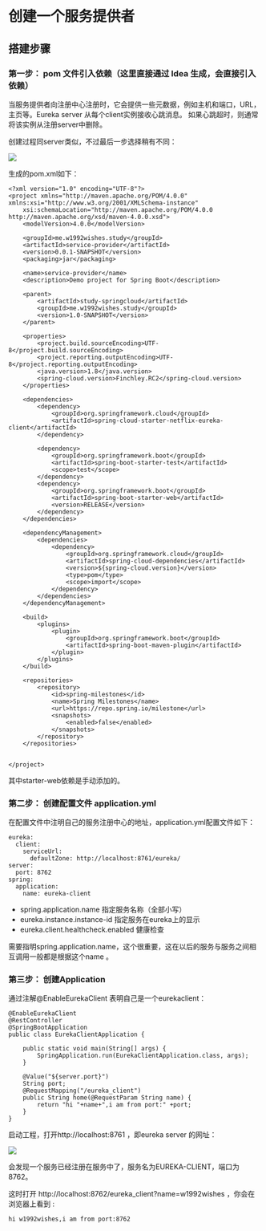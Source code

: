 # 创建一个服务提供者 

## 搭建步骤

### 第一步： pom 文件引入依赖（这里直接通过 Idea 生成，会直接引入依赖）

当服务提供者向注册中心注册时，它会提供一些元数据，例如主机和端口，URL，主页等。Eureka server 从每个client实例接收心跳消息。 如果心跳超时，则通常将该实例从注册server中删除。

创建过程同server类似，不过最后一步选择稍有不同：

![](http://p9hx3bbrj.bkt.clouddn.com/springcloud_05.jpg)

生成的pom.xml如下：

```
<?xml version="1.0" encoding="UTF-8"?>
<project xmlns="http://maven.apache.org/POM/4.0.0" xmlns:xsi="http://www.w3.org/2001/XMLSchema-instance"
	xsi:schemaLocation="http://maven.apache.org/POM/4.0.0 http://maven.apache.org/xsd/maven-4.0.0.xsd">
	<modelVersion>4.0.0</modelVersion>

	<groupId>me.w1992wishes.study</groupId>
	<artifactId>service-provider</artifactId>
	<version>0.0.1-SNAPSHOT</version>
	<packaging>jar</packaging>

	<name>service-provider</name>
	<description>Demo project for Spring Boot</description>

	<parent>
		<artifactId>study-springcloud</artifactId>
		<groupId>me.w1992wishes.study</groupId>
		<version>1.0-SNAPSHOT</version>
	</parent>

	<properties>
		<project.build.sourceEncoding>UTF-8</project.build.sourceEncoding>
		<project.reporting.outputEncoding>UTF-8</project.reporting.outputEncoding>
		<java.version>1.8</java.version>
		<spring-cloud.version>Finchley.RC2</spring-cloud.version>
	</properties>

	<dependencies>
		<dependency>
			<groupId>org.springframework.cloud</groupId>
			<artifactId>spring-cloud-starter-netflix-eureka-client</artifactId>
		</dependency>

		<dependency>
			<groupId>org.springframework.boot</groupId>
			<artifactId>spring-boot-starter-test</artifactId>
			<scope>test</scope>
		</dependency>
		<dependency>
			<groupId>org.springframework.boot</groupId>
			<artifactId>spring-boot-starter-web</artifactId>
			<version>RELEASE</version>
		</dependency>
	</dependencies>

	<dependencyManagement>
		<dependencies>
			<dependency>
				<groupId>org.springframework.cloud</groupId>
				<artifactId>spring-cloud-dependencies</artifactId>
				<version>${spring-cloud.version}</version>
				<type>pom</type>
				<scope>import</scope>
			</dependency>
		</dependencies>
	</dependencyManagement>

	<build>
		<plugins>
			<plugin>
				<groupId>org.springframework.boot</groupId>
				<artifactId>spring-boot-maven-plugin</artifactId>
			</plugin>
		</plugins>
	</build>

	<repositories>
		<repository>
			<id>spring-milestones</id>
			<name>Spring Milestones</name>
			<url>https://repo.spring.io/milestone</url>
			<snapshots>
				<enabled>false</enabled>
			</snapshots>
		</repository>
	</repositories>


</project>
```

其中starter-web依赖是手动添加的。

### 第二步： 创建配置文件 application.yml

在配置文件中注明自己的服务注册中心的地址，application.yml配置文件如下：

```
eureka:
  client:
    serviceUrl:
      defaultZone: http://localhost:8761/eureka/
server:
  port: 8762
spring:
  application:
    name: eureka-client
```

* spring.application.name 指定服务名称（全部小写）
* eureka.instance.instance-id 指定服务在eureka上的显示
* eureka.client.healthcheck.enabled 健康检查

需要指明spring.application.name，这个很重要，这在以后的服务与服务之间相互调用一般都是根据这个name 。

### 第三步： 创建Application

通过注解@EnableEurekaClient 表明自己是一个eurekaclient：

```
@EnableEurekaClient
@RestController
@SpringBootApplication
public class EurekaClientApplication {

	public static void main(String[] args) {
		SpringApplication.run(EurekaClientApplication.class, args);
	}

	@Value("${server.port}")
	String port;
	@RequestMapping("/eureka_client")
	public String home(@RequestParam String name) {
		return "hi "+name+",i am from port:" +port;
	}
}
```

启动工程，打开http://localhost:8761 ，即eureka server 的网址：

![](http://p9hx3bbrj.bkt.clouddn.com/springcloud_06.jpg)

会发现一个服务已经注册在服务中了，服务名为EUREKA-CLIENT，端口为8762。

这时打开 http://localhost:8762/eureka_client?name=w1992wishes ，你会在浏览器上看到 :

    hi w1992wishes,i am from port:8762
